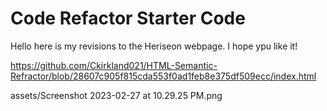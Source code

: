# Code Refactor Starter Code
Hello here is my revisions to the Heriseon webpage. I hope ypu like it!

https://github.com/Ckirkland021/HTML-Semantic-Refractor/blob/28607c905f815cda553f0ad1feb8e375df509ecc/index.html

assets/Screenshot 2023-02-27 at 10.29.25 PM.png
